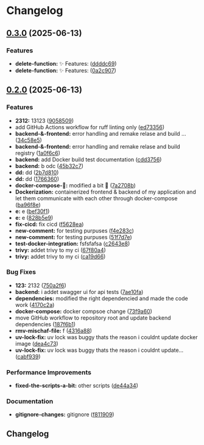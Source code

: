 # Changelog

## [0.3.0](https://github.com/Tim275/devops-mindset-app/compare/backend-v0.2.0...backend-v0.3.0) (2025-06-13)


### Features

* **delete-function:** ✨ Features: ([ddddc69](https://github.com/Tim275/devops-mindset-app/commit/ddddc696f88e7ed90139de4664bd82cb2a35815e))
* **delete-function:** ✨ Features: ([0a2c907](https://github.com/Tim275/devops-mindset-app/commit/0a2c907b90ccc68ecce02a5708bbcf643058048c))

## [0.2.0](https://github.com/Tim275/devops-mindset-app/compare/backend-v0.1.0...backend-v0.2.0) (2025-06-13)


### Features

* **2312:** 13123 ([9058509](https://github.com/Tim275/devops-mindset-app/commit/9058509db7b793f3e09ec605499f1593bb43b586))
* add GitHub Actions workflow for ruff linting only ([ed73356](https://github.com/Tim275/devops-mindset-app/commit/ed73356cc3d0b7a2065d5623e1db89c4384b8181))
* **backend-&-frontend:** error handling and remake relase and build … ([34c58e5](https://github.com/Tim275/devops-mindset-app/commit/34c58e55aeab0443243f81b0d4055f83ba40b946))
* **backend-&-frontend:** error handling and remake relase and build registry ([1a0f6c6](https://github.com/Tim275/devops-mindset-app/commit/1a0f6c6c94fdc89234978a066ff29387b1e797e7))
* **backend:** add Docker build test documentation ([cdd3756](https://github.com/Tim275/devops-mindset-app/commit/cdd37560dc3afce5ddec44ade63261dafa2a977a))
* **backend:** b odc ([45b32c7](https://github.com/Tim275/devops-mindset-app/commit/45b32c73dd3ab53804c255f4fed3f17049c8069c))
* **dd:** dd ([2b7d810](https://github.com/Tim275/devops-mindset-app/commit/2b7d810509ea04843351946bba1d0266e57c7cde))
* **dd:** dd ([1766360](https://github.com/Tim275/devops-mindset-app/commit/1766360a433986dd30d96e7f410d6b0baff659cd))
* **docker-compose-🌟:** modified a bit 🌟 ([7a2708b](https://github.com/Tim275/devops-mindset-app/commit/7a2708b20b5b08ee45b6b6852ba0849b63928ef3))
* **Dockerization:** containerized frontend & backend of my application and let them communicate with each other through docker-compose ([ba96f8e](https://github.com/Tim275/devops-mindset-app/commit/ba96f8e3dcbc13a6f2507314cfed9049aa9ab208))
* **e:** e ([bef30f1](https://github.com/Tim275/devops-mindset-app/commit/bef30f127a9c5be7f359168c200b1708a4afd42d))
* **e:** e ([828b5e9](https://github.com/Tim275/devops-mindset-app/commit/828b5e96114b494f683c5ed19e97b6a7b8a7e33c))
* **fix-cicd:** fix cicd ([f5628ea](https://github.com/Tim275/devops-mindset-app/commit/f5628ea2fb0ecffd8dba177280507a27c60793b2))
* **new-comment:** for testing purpuses ([f4e283c](https://github.com/Tim275/devops-mindset-app/commit/f4e283cfdec4cd9122df5513e9122de6f6032a96))
* **new-comment:** for testing purpuses ([51f7d7e](https://github.com/Tim275/devops-mindset-app/commit/51f7d7e3378091b659335410d51be8fe2375ef90))
* **test-docker-integration:** fsfsfafsa ([c2643e8](https://github.com/Tim275/devops-mindset-app/commit/c2643e8a1527be7a5ab554a6f329268ec58f7333))
* **trivy:** addet trivy to my ci ([67f80a4](https://github.com/Tim275/devops-mindset-app/commit/67f80a4d63456b6f7bfc8624268199f2c1d62ac3))
* **trivy:** addet trivy to my ci ([ca19d66](https://github.com/Tim275/devops-mindset-app/commit/ca19d66339f15ecb3788f9a6ae79deec490774da))


### Bug Fixes

* **123:** 2132 ([750a2f6](https://github.com/Tim275/devops-mindset-app/commit/750a2f6bf3103eaaeba2964c30ec05d910c31409))
* **backend:** i addet swagger ui for api tests ([7ae10fa](https://github.com/Tim275/devops-mindset-app/commit/7ae10fa9aa3ca76272a3cfdf588ed66196fde214))
* **dependencies:** modified the right dependencied and made the code work ([4170c2a](https://github.com/Tim275/devops-mindset-app/commit/4170c2ac59c1824af144b235ca4cf977a4125009))
* **docker-compose:** docker compsoe change ([73f9a60](https://github.com/Tim275/devops-mindset-app/commit/73f9a6046a8c9703ddc6024c45c7bac5ddf14ede))
* move GitHub workflow to repository root and update backend dependencies ([187f6b1](https://github.com/Tim275/devops-mindset-app/commit/187f6b14378e0fb182fe58ce3f12fa86c57e6381))
* **rmv-mischaf-file:** f ([4316a88](https://github.com/Tim275/devops-mindset-app/commit/4316a888a59042aa6d119fb61b5cc217fe5f9fa0))
* **uv-lock-fix:** uv lock was buggy thats the reason i couldnt update docker image ([dea4c73](https://github.com/Tim275/devops-mindset-app/commit/dea4c73ac647c9874b1194dc051d6bbbd0225498))
* **uv-lock-fix:** uv lock was buggy thats the reason i couldnt update… ([cabf939](https://github.com/Tim275/devops-mindset-app/commit/cabf9391267619b2cb7f9779ebd0b1a81cb453c0))


### Performance Improvements

* **fixed-the-scripts-a-bit:** other scripts ([de44a34](https://github.com/Tim275/devops-mindset-app/commit/de44a340aa70b56f88aed07dbf2525ea0e53a971))


### Documentation

* **gitignore-changes:** gitignore ([f811909](https://github.com/Tim275/devops-mindset-app/commit/f811909d2445edcfa790267114f9baef44be2899))

## Changelog
